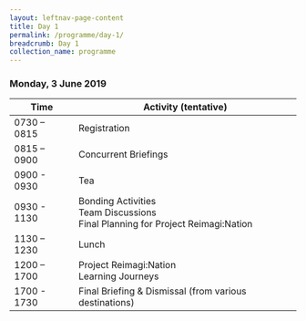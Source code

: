 ```yaml
---
layout: leftnav-page-content
title: Day 1
permalink: /programme/day-1/
breadcrumb: Day 1
collection_name: programme
---
```


### **Monday, 3 June 2019**

Time|Activity (tentative)
----|--------------------
0730 – 0815	| Registration 
0815 – 0900	| Concurrent Briefings
0900 - 0930 | Tea
0930 - 1130 | Bonding Activities<br>Team Discussions<br>Final Planning for Project Reimagi:Nation 
1130 – 1230	| Lunch
1200 – 1700	| Project Reimagi:Nation<br>Learning Journeys    
1700 - 1730 | Final Briefing & Dismissal (from various destinations)
